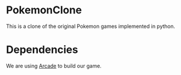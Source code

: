 # PokemonClone

This is a clone of the original Pokemon games implemented in python.

# Dependencies

We are using [Arcade](https://pypi.org/project/arcade/) to build our game.